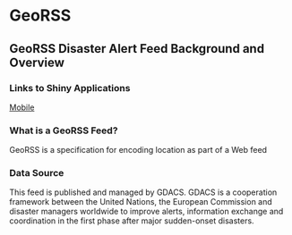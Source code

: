 # GeoRSS
## GeoRSS Disaster Alert Feed Background and Overview

### Links to Shiny Applications
[Mobile](https://danni-apps.shinyapps.io/GeoRSSMobile/)

### What is a GeoRSS Feed?
GeoRSS is a specification for encoding location as part of a Web feed

### Data Source 
This feed is published and managed by GDACS. GDACS is a cooperation framework between the United Nations, the European Commission and disaster managers worldwide to improve alerts, information exchange and coordination in the first phase after major sudden-onset disasters.


